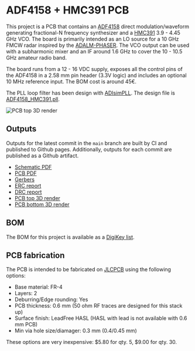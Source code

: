 # ADF4158 + HMC391 PCB

This project is a PCB that contains an
[ADF4158](https://www.analog.com/en/products/adf4158.html) direct
modulation/waveform generating fractional-N frequency synthesizer and a
[HMC391](https://www.analog.com/en/products/hmc391.html) 3.9 - 4.45 GHz VCO. The
board is primarily intended as an LO source for a 10 GHz FMCW radar inspired by
the
[ADALM-PHASER](https://wiki.analog.com/resources/eval/user-guides/circuits-from-the-lab/cn0566/overview_setup). The
VCO output can be used with a subharmonic mixer and an IF around 1.6 GHz to
cover the 10 - 10.5 GHz amateur radio band.

The board runs from a 12 - 16 VDC supply, exposes all the control pins of the
ADF4158 in a 2.58 mm pin header (3.3V logic) and includes an optional 10 MHz
reference input. The BOM cost is around 45€.

The PLL loop filter has been design with
[ADIsimPLL](https://www.analog.com/en/lp/resources/adisimpll.html). The design
file is [ADF4158_HMC391.pll](ADF4158_HMC391.pll).

![PCB top 3D render](https://daniestevez.github.io/ADF4158_PCB/pcb-top.png)

## Outputs

Outputs for the latest commit in the `main` branch are built by CI and published
to Github pages. Additionally, outputs for each commit are published as a Github
artifact.

- [Schematic PDF](https://daniestevez.github.io/ADF4158_PCB/schematic.pdf)
- [PCB PDF](https://daniestevez.github.io/ADF4158_PCB/pcb.pdf)
- [Gerbers](https://daniestevez.github.io/ADF4158_PCB/gerbers.zip)
- [ERC report](https://daniestevez.github.io/ADF4158_PCB/erc.rpt)
- [DRC report](https://daniestevez.github.io/ADF4158_PCB/drc.rpt)
- [PCB top 3D render](https://daniestevez.github.io/ADF4158_PCB/pcb-top.png)
- [PCB bottom 3D render](https://daniestevez.github.io/ADF4158_PCB/pcb-bottom.png)

## BOM

The BOM for this project is available as a
[DigiKey list](https://www.digikey.es/en/mylists/list/G0QI1PQN03).

## PCB fabrication

The PCB is intended to be fabricated on [JLCPCB](https://jlcpcb.com/) using the
following options:

- Base material: FR-4
- Layers: 2
- Deburring/Edge rounding: Yes
- PCB thickness: 0.6 mm (50 ohm RF traces are designed for this stack up)
- Surface finish: LeadFree HASL (HASL with lead is not available with 0.6 mm PCB)
- Min via hole size/diamager: 0.3 mm (0.4/0.45 mm)

These options are very inexpensive: $5.80 for qty. 5, $9.00 for qty. 30.
